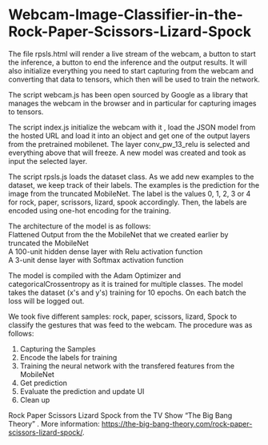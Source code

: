 # Webcam-Image-Classifier-in-the-Rock-Paper-Scissors-Lizard-Spock

 The file rpsls.html will render a live stream of the webcam, a button to start the inference, a button to end the inference and the output results.
 It will also initialize everything you need to start capturing from the webcam and converting that data to tensors, which then will be used to train the network.  
 
 The script webcam.js has been open sourced by Google as a library that manages the webcam in the browser and in particular for capturing images to tensors.   
 
 The script index.js  initialize the webcam with it , load the JSON model from the hosted URL and load it into an object and get one of the output layers from the pretrained mobilenet. The layer conv_pw_13_relu is selected and everything above that will freeze. A new model was created and took as input the selected layer.  
 
 The script rpsls.js loads the dataset class. As we add new examples to the dataset, we keep track of their labels. The examples is the prediction for the image from the truncated MobileNet. The label is the values 0, 1, 2, 3 or 4 for rock, paper, scrissors, lizard, spook accordingly. Then, the labels are encoded using one-hot encoding for the training.  
 
The architecture of the model is as follows:  
Flattened Output from the the MobileNet that we created earlier by truncated the MobileNet  
A 100-unit hidden dense layer with Relu activation function  
A 3-unit dense layer with Softmax  activation function     

The model is compiled with the Adam Optimizer and categoricalCrossentropy as it is trained for multiple classes. 
The model takes the dataset (x's and y's) training for 10 epochs. On each batch the loss will be logged out.  

We took five different samples: rock, paper, scissors, lizard, Spock to classify the gestures that was feed to the webcam.
The procedure was as follows:
1. Capturing the Samples
2. Encode the labels for training
3. Training the neural network with the transfered features from the MobileNet
4. Get prediction
5. Evaluate the prediction and update UI
6. Clean up
 
 Rock Paper Scissors Lizard Spock from the TV Show “The Big Bang Theory” . More information: https://the-big-bang-theory.com/rock-paper-scissors-lizard-spock/. 
